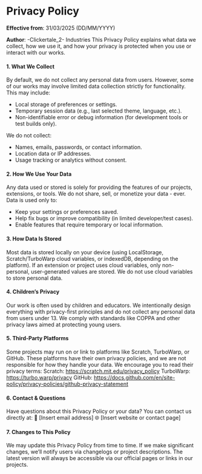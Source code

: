 # **Privacy Policy**
**Effective from**: 31/03/2025 (DD/MM/YYYY)

**Author**: -Clickertale_2- Industries
This Privacy Policy explains what data we collect, how we use it, and how your privacy is protected when you use or interact with our works.

#### **1. What We Collect**
By default, we do not collect any personal data from users. However, some of our works may involve limited data collection strictly for functionality. This may include:
- Local storage of preferences or settings.
- Temporary session data (e.g., last selected theme, language, etc.).
- Non-identifiable error or debug information (for development tools or test builds only).

We do not collect:
- Names, emails, passwords, or contact information.
- Location data or IP addresses.
- Usage tracking or analytics without consent.

#### **2. How We Use Your Data**
Any data used or stored is solely for providing the features of our projects, extensions, or tools. We do not share, sell, or monetize your data - ever.
Data is used only to:
- Keep your settings or preferences saved.
- Help fix bugs or improve compatibility (in limited developer/test cases).
- Enable features that require temporary or local information.

#### **3. How Data Is Stored**
Most data is stored locally on your device (using LocalStorage, Scratch/TurboWarp cloud variables, or indexedDB, depending on the platform).
If an extension or project uses cloud variables, only non-personal, user-generated values are stored. We do not use cloud variables to store personal data.

#### **4. Children’s Privacy**
Our work is often used by children and educators. We intentionally design everything with privacy-first principles and do not collect any personal data from users under 13.
 We comply with standards like COPPA and other privacy laws aimed at protecting young users.

#### **5. Third-Party Platforms**
Some projects may run on or link to platforms like Scratch, TurboWarp, or GitHub. These platforms have their own privacy policies, and we are not responsible for how they handle your data.
We encourage you to read their privacy terms:
Scratch: https://scratch.mit.edu/privacy_policy
TurboWarp: https://turbo.warp/privacy
GitHub: https://docs.github.com/en/site-policy/privacy-policies/github-privacy-statement

#### **6. Contact & Questions**
Have questions about this Privacy Policy or your data? You can contact us directly at:
 📧 [Insert email address]
 🌐 [Insert website or contact page]

#### **7. Changes to This Policy**
We may update this Privacy Policy from time to time. If we make significant changes, we’ll notify users via changelogs or project descriptions.
 The latest version will always be accessible via our official pages or links in our projects.

